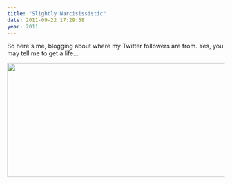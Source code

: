 ```yaml
---
title: "Slightly Narcisissistic"
date: 2011-09-22 17:29:58
year: 2011
---
```

So here's me, blogging about where my Twitter followers are from. Yes, you may tell me to get a life...

<img title="canvas" src="{{'/files/2011/09/canvas.png' | relative_url}}" alt="" width="505" height="264" />
